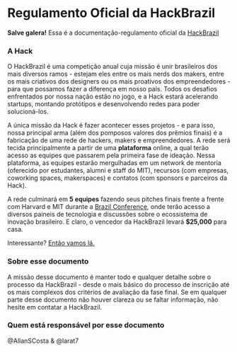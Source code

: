 # Regulamento Oficial da HackBrazil

**Salve galera!** Essa é a documentação-regulamento oficial da [HackBrazil](http://www.hackbrazil.com)

### A Hack

O HackBrazil é uma competição anual cuja missão é unir brasileiros dos mais diversos ramos - estejam eles entre os mais nerds dos makers, entre os mais criativos dos designers ou os mais proativos dos empreendedores - para que possamos fazer a diferença em nosso país. Todos os desafios enfrentados por nossa nação estão no jogo, e a Hack estará acelerando startups, montando protótipos e desenvolvendo redes para poder solucioná-los.

A única missão da Hack é fazer acontecer esses projetos - e para isso, nossa principal arma (além dos pomposos valores dos prêmios finais) é a fabricação de uma rede de hackers, makers e empreendedores. A rede será tecida principalmente a partir de uma **plataforma** online, a qual terão acesso as equipes que passarem pela primeira fase de ideação. Nessa plataforma, as equipes estarão mergulhadas em um network de mentoria (oferecido por estudantes, alumni e staff do MIT), recursos (com empresas, coworking spaces, makerspaces) e contatos (com sponsors e parceiros da Hack).

A rede culminará em **5 equipes** fazendo seus pitches finais frente a frente com Harvard e MIT durante a [Brazil Conference](https://www.facebook.com/brazilconference/), onde terão acesso a diversos paineis de tecnologia e discussões sobre o ecossistema de inovação brasileiro. E claro, o vencedor da HackBrazil levará **$25,000** para casa.

Interessante?
[Então vamos lá.](http://www.hackbrazil.com)


### Sobre esse documento
A missão desse documento é manter todo e qualquer detalhe sobre o processo da HackBrazil - desde o mais básico do processo de inscrição até os mais
complexos dos critérios de avaliação da fase final. Se em qualquer parte desse documento não houver clareza ou se faltar informação, não hesite
em contatar a HackBrazil.

### Quem está responsável por esse documento
@AllanSCosta & @larat7
